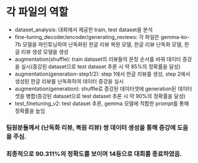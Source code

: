 각 파일의 역할
=============
* dataset_analysis: 대회에서 제공한 train, test dataset을 분석
* fine-tuning_decoder/encoder/generating_reviews: 각 파일은 gemma-ko-7b 모델을 파인튜닝하여 난독화된 한글 리뷰 복원 모델, 한글 리뷰 난독화 모델, 한글 리뷰 생성 모델을 생성
* augmentation(shuffle): train dataset의 리뷰들의 문장 순서를 바꿔 데이터 증강을 실시(증강된 dataset으로 test dataset 추론 시 약 85%의 정확률을 달성)
* augmentation(generation-step1/2): step 1에서 한글 리뷰를 생성, step 2에서 생성된 한글 리뷰를 난독화하여 데이터 증강을 실시
* augmentation(generation): shuffle로 증강된 데이터셋에 generation된 데이터셋을 병합(증강된 dataset으로 test dataset 추론 시 약 90%의 정확률을 달성)
* test_finetuning_v2: test dataset 추론, gemma 모델에 적합한 prompt를 통해 정확률을 높임

### 팀원분들께서 (난독화 리뷰, 복원 리뷰) 쌍 데이터 생성을 통해 증강에 도움을 주심.
### 최종적으로 90.311%의 정확도를 보이며 14등으로 대회를 종료하였음.
